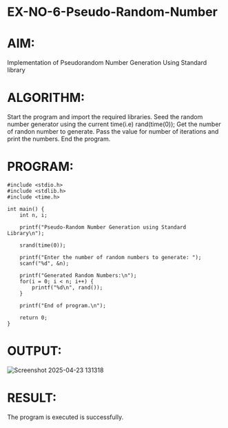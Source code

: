 # EX-NO-6-Pseudo-Random-Number

# AIM: 
Implementation of Pseudorandom Number Generation Using Standard library

# ALGORITHM:
Start the program and import the required libraries.
Seed the random number generator using the current time(i.e) rand(time(0));
Get the number of randon number to generate.
Pass the value for number of iterations and print the numbers.
End the program.

# PROGRAM:
```
#include <stdio.h>
#include <stdlib.h>
#include <time.h>

int main() {
    int n, i;

    printf("Pseudo-Random Number Generation using Standard Library\n");

    srand(time(0));

    printf("Enter the number of random numbers to generate: ");
    scanf("%d", &n);

    printf("Generated Random Numbers:\n");
    for(i = 0; i < n; i++) {
        printf("%d\n", rand());
    }

    printf("End of program.\n");

    return 0;
}
```
# OUTPUT:
![Screenshot 2025-04-23 131318](https://github.com/user-attachments/assets/3d514ba3-4ac3-4085-8875-d959108a84a0)

# RESULT:
The program is  executed is successfully.
